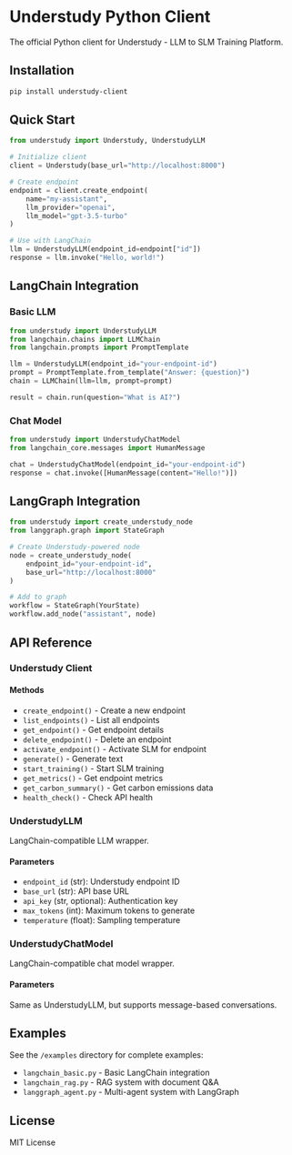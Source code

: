 # Understudy Python Client

The official Python client for Understudy - LLM to SLM Training Platform.

## Installation

```bash
pip install understudy-client
```

## Quick Start

```python
from understudy import Understudy, UnderstudyLLM

# Initialize client
client = Understudy(base_url="http://localhost:8000")

# Create endpoint
endpoint = client.create_endpoint(
    name="my-assistant",
    llm_provider="openai",
    llm_model="gpt-3.5-turbo"
)

# Use with LangChain
llm = UnderstudyLLM(endpoint_id=endpoint["id"])
response = llm.invoke("Hello, world!")
```

## LangChain Integration

### Basic LLM

```python
from understudy import UnderstudyLLM
from langchain.chains import LLMChain
from langchain.prompts import PromptTemplate

llm = UnderstudyLLM(endpoint_id="your-endpoint-id")
prompt = PromptTemplate.from_template("Answer: {question}")
chain = LLMChain(llm=llm, prompt=prompt)

result = chain.run(question="What is AI?")
```

### Chat Model

```python
from understudy import UnderstudyChatModel
from langchain_core.messages import HumanMessage

chat = UnderstudyChatModel(endpoint_id="your-endpoint-id")
response = chat.invoke([HumanMessage(content="Hello!")])
```

## LangGraph Integration

```python
from understudy import create_understudy_node
from langgraph.graph import StateGraph

# Create Understudy-powered node
node = create_understudy_node(
    endpoint_id="your-endpoint-id",
    base_url="http://localhost:8000"
)

# Add to graph
workflow = StateGraph(YourState)
workflow.add_node("assistant", node)
```

## API Reference

### Understudy Client

#### Methods

- `create_endpoint()` - Create a new endpoint
- `list_endpoints()` - List all endpoints  
- `get_endpoint()` - Get endpoint details
- `delete_endpoint()` - Delete an endpoint
- `activate_endpoint()` - Activate SLM for endpoint
- `generate()` - Generate text
- `start_training()` - Start SLM training
- `get_metrics()` - Get endpoint metrics
- `get_carbon_summary()` - Get carbon emissions data
- `health_check()` - Check API health

### UnderstudyLLM

LangChain-compatible LLM wrapper.

#### Parameters

- `endpoint_id` (str): Understudy endpoint ID
- `base_url` (str): API base URL  
- `api_key` (str, optional): Authentication key
- `max_tokens` (int): Maximum tokens to generate
- `temperature` (float): Sampling temperature

### UnderstudyChatModel

LangChain-compatible chat model wrapper.

#### Parameters

Same as UnderstudyLLM, but supports message-based conversations.

## Examples

See the `/examples` directory for complete examples:

- `langchain_basic.py` - Basic LangChain integration
- `langchain_rag.py` - RAG system with document Q&A
- `langgraph_agent.py` - Multi-agent system with LangGraph

## License

MIT License